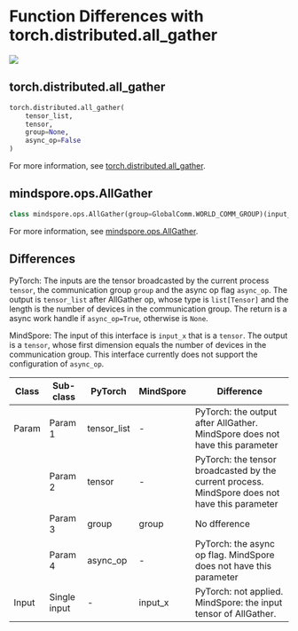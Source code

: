# Function Differences with torch.distributed.all_gather

<a href="https://gitee.com/mindspore/docs/blob/r1.11/docs/mindspore/source_en/note/api_mapping/pytorch_diff/all_gather.md" target="_blank"><img src="https://mindspore-website.obs.cn-north-4.myhuaweicloud.com/website-images/r1.11/resource/_static/logo_source_en.png"></a>

## torch.distributed.all_gather

```python
torch.distributed.all_gather(
    tensor_list,
    tensor,
    group=None,
    async_op=False
)
```

For more information, see [torch.distributed.all_gather](https://pytorch.org/docs/1.8.1/distributed.html#torch.distributed.all_gather).

## mindspore.ops.AllGather

```python
class mindspore.ops.AllGather(group=GlobalComm.WORLD_COMM_GROUP)(input_x)
```

For more information, see [mindspore.ops.AllGather](https://mindspore.cn/docs/en/r1.11/api_python/ops/mindspore.ops.AllGather.html#mindspore.ops.AllGather).

## Differences

PyTorch: The inputs are the tensor broadcasted by the current process `tensor`, the communication group `group` and the async op flag `async_op`. The output is `tensor_list` after AllGather op, whose type is `list[Tensor]` and the length is the number of devices in the communication group. The return is a async work handle if `async_op=True`, otherwise is `None`.

MindSpore: The input of this interface is `input_x` that is a `tensor`. The output is a `tensor`, whose first dimension equals the number of devices in the communication group. This interface currently does not support the configuration of `async_op`.

| Class | Sub-class |PyTorch | MindSpore | Difference |
| --- | --- | --- | --- |---|
|Param | Param 1 | tensor_list | - |PyTorch: the output after AllGather. MindSpore does not have this parameter|
| | Param 2 | tensor | - |PyTorch: the tensor broadcasted by the current process. MindSpore does not have this parameter |
| | Param 3 | group | group |No dfference|
| | Param 4 | async_op | - |PyTorch: the async op flag. MindSpore does not have this parameter|
| Input | Single input | - | input_x | PyTorch: not applied. MindSpore: the input tensor of AllGather. |
